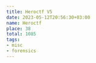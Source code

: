 ```yaml
---
title: Heroctf V5
date: 2023-05-12T20:56:30+03:00
name: Heroctf 
place: 38
total: 1085
tags:
- misc
- forensics
---
```

